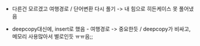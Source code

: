 - 다른건 모르겠고 여행경로 / 단어변환 다시 풀기 -> 내 힘으로 히든케이스 못 풀어냈음

- deepcopy대신에, insert로 했음 - 여행경로 -> 중요한듯 / deepcopy가 비싸고, 메모리 사용많아서 별로인듯 ㅠㅠ음;;
